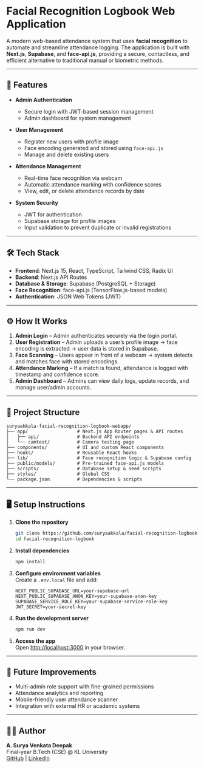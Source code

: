# Facial Recognition Logbook Web Application

A modern web-based attendance system that uses **facial recognition** to automate and streamline attendance logging. The application is built with **Next.js**, **Supabase**, and **face-api.js**, providing a secure, contactless, and efficient alternative to traditional manual or biometric methods.

---

## 🚀 Features

- **Admin Authentication**
  - Secure login with JWT-based session management
  - Admin dashboard for system management

- **User Management**
  - Register new users with profile image
  - Face encoding generated and stored using `face-api.js`
  - Manage and delete existing users

- **Attendance Management**
  - Real-time face recognition via webcam
  - Automatic attendance marking with confidence scores
  - View, edit, or delete attendance records by date

- **System Security**
  - JWT for authentication
  - Supabase storage for profile images
  - Input validation to prevent duplicate or invalid registrations

---

## 🛠️ Tech Stack

- **Frontend**: Next.js 15, React, TypeScript, Tailwind CSS, Radix UI
- **Backend**: Next.js API Routes
- **Database & Storage**: Supabase (PostgreSQL + Storage)
- **Face Recognition**: face-api.js (TensorFlow.js-based models)
- **Authentication**: JSON Web Tokens (JWT)

---

## ⚙️ How It Works

1. **Admin Login** – Admin authenticates securely via the login portal.
2. **User Registration** – Admin uploads a user’s profile image → face encoding is extracted → user data is stored in Supabase.
3. **Face Scanning** – Users appear in front of a webcam → system detects and matches face with stored encodings.
4. **Attendance Marking** – If a match is found, attendance is logged with timestamp and confidence score.
5. **Admin Dashboard** – Admins can view daily logs, update records, and manage user/admin accounts.

---

## 📂 Project Structure

```
suryaakkala-facial-recognition-logbook-webapp/
├── app/                  # Next.js App Router pages & API routes
│   ├── api/              # Backend API endpoints
│   └── camtest/          # Camera testing page
├── components/           # UI and custom React components
├── hooks/                # Reusable React hooks
├── lib/                  # Face recognition logic & Supabase config
├── public/models/        # Pre-trained face-api.js models
├── scripts/              # Database setup & seed scripts
├── styles/               # Global CSS
└── package.json          # Dependencies & scripts
```

---

## 🖥️ Setup Instructions

1. **Clone the repository**
   ```bash
   git clone https://github.com/suryaakkala/facial-recognition-logbook-webapp.git
   cd facial-recognition-logbook
   ```

2. **Install dependencies**
   ```bash
   npm install
   ```

3. **Configure environment variables**  
   Create a `.env.local` file and add:
   ```env
   NEXT_PUBLIC_SUPABASE_URL=your-supabase-url
   NEXT_PUBLIC_SUPABASE_ANON_KEY=your-supabase-anon-key
   SUPABASE_SERVICE_ROLE_KEY=your-supabase-service-role-key
   JWT_SECRET=your-secret-key
   ```

4. **Run the development server**
   ```bash
   npm run dev
   ```

5. **Access the app**  
   Open [http://localhost:3000](http://localhost:3000) in your browser.

---

## 🔮 Future Improvements

- Multi-admin role support with fine-grained permissions
- Attendance analytics and reporting
- Mobile-friendly user attendance scanner
- Integration with external HR or academic systems

---

## 👨‍💻 Author

**A. Surya Venkata Deepak**  
Final-year B.Tech (CSE) @ KL University  
[GitHub](https://github.com/suryaakkala) | [LinkedIn](https://www.linkedin.com/in/suryaakkala/)
